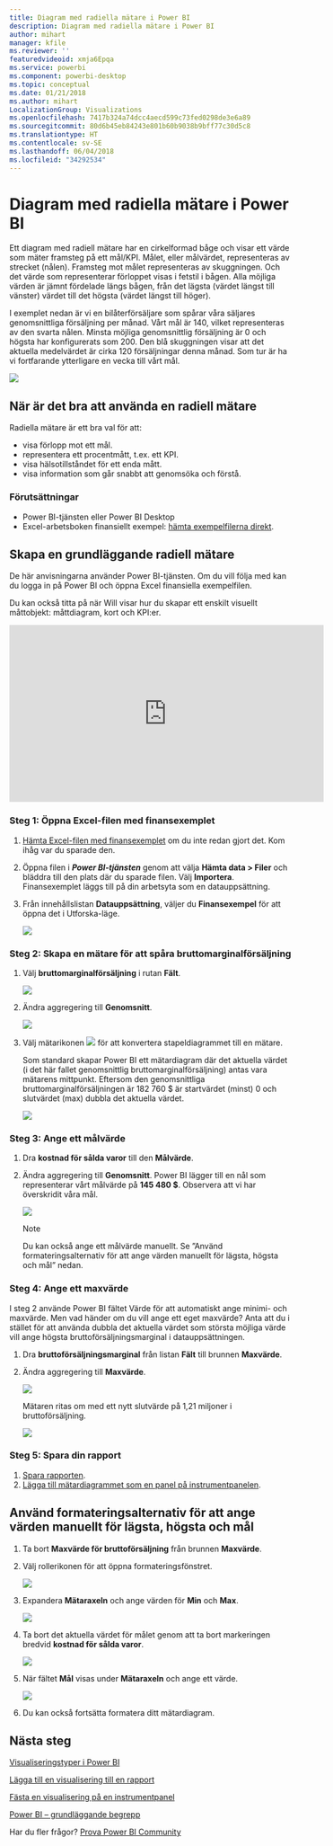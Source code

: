 ```yaml
---
title: Diagram med radiella mätare i Power BI
description: Diagram med radiella mätare i Power BI
author: mihart
manager: kfile
ms.reviewer: ''
featuredvideoid: xmja6Epqa
ms.service: powerbi
ms.component: powerbi-desktop
ms.topic: conceptual
ms.date: 01/21/2018
ms.author: mihart
LocalizationGroup: Visualizations
ms.openlocfilehash: 7417b324a74dcc4aecd599c73fed0298de3e6a89
ms.sourcegitcommit: 80d6b45eb84243e801b60b9038b9bff77c30d5c8
ms.translationtype: HT
ms.contentlocale: sv-SE
ms.lasthandoff: 06/04/2018
ms.locfileid: "34292534"
---
```

# <a name="radial-gauge-charts-in-power-bi"></a>Diagram med radiella mätare i Power BI
Ett diagram med radiell mätare har en cirkelformad båge och visar ett värde som mäter framsteg på ett mål/KPI.  Målet, eller målvärdet, representeras av strecket (nålen). Framsteg mot målet representeras av skuggningen.  Och det värde som representerar förloppet visas i fetstil i bågen. Alla möjliga värden är jämnt fördelade längs bågen, från det lägsta (värdet längst till vänster) värdet till det högsta (värdet längst till höger).

I exemplet nedan är vi en bilåterförsäljare som spårar våra säljares genomsnittliga försäljning per månad. Vårt mål är 140, vilket representeras av den svarta nålen.  Minsta möjliga genomsnittlig försäljning är 0 och högsta har konfigurerats som 200.  Den blå skuggningen visar att det aktuella medelvärdet är cirka 120 försäljningar denna månad. Som tur är ha vi fortfarande ytterligare en vecka till vårt mål.

![](media/power-bi-visualization-radial-gauge-charts/gauge_m.png)

## <a name="when-to-use-a-radial-gauge"></a>När är det bra att använda en radiell mätare
Radiella mätare är ett bra val för att:

* visa förlopp mot ett mål.
* representera ett procentmått, t.ex. ett KPI.
* visa hälsotillståndet för ett enda mått.
* visa information som går snabbt att genomsöka och förstå.

### <a name="prerequisites"></a>Förutsättningar
 - Power BI-tjänsten eller Power BI Desktop
 - Excel-arbetsboken finansiellt exempel: [hämta exempelfilerna direkt](http://go.microsoft.com/fwlink/?LinkID=521962).

## <a name="create-a-basic-radial-gauge"></a>Skapa en grundläggande radiell mätare
De här anvisningarna använder Power BI-tjänsten. Om du vill följa med kan du logga in på Power BI och öppna Excel finansiella exempelfilen.  

Du kan också titta på när Will visar hur du skapar ett enskilt visuellt måttobjekt: måttdiagram, kort och KPI:er.

<iframe width="560" height="315" src="https://www.youtube.com/embed/xmja6EpqaO0?list=PL1N57mwBHtN0JFoKSR0n-tBkUJHeMP2cP" frameborder="0" allowfullscreen></iframe>

### <a name="step-1-open-the-financial-sample-excel-file"></a>Steg 1: Öppna Excel-filen med finansexemplet
1. [Hämta Excel-filen med finansexemplet](sample-financial-download.md) om du inte redan gjort det. Kom ihåg var du sparade den.

2. Öppna filen i ***Power BI-tjänsten*** genom att välja **Hämta data \> Filer** och bläddra till den plats där du sparade filen. Välj **Importera**. Finansexemplet läggs till på din arbetsyta som en datauppsättning.

3. Från innehållslistan **Datauppsättning**, väljer du **Finansexempel** för att öppna det i Utforska-läge.

    ![](media/power-bi-visualization-radial-gauge-charts/power-bi-dataset.png)

### <a name="step-2-create-a-gauge-to-track-gross-sales"></a>Steg 2: Skapa en mätare för att spåra bruttomarginalförsäljning
1. Välj **bruttomarginalförsäljning** i rutan **Fält**.
   
   ![](media/power-bi-visualization-radial-gauge-charts/grosssalesvalue_new.png)
2. Ändra aggregering till **Genomsnitt**.
   
   ![](media/power-bi-visualization-radial-gauge-charts/changetoaverage_new.png)
3. Välj mätarikonen ![](media/power-bi-visualization-radial-gauge-charts/gaugeicon_new.png) för att konvertera stapeldiagrammet till en mätare.
   
   Som standard skapar Power BI ett mätardiagram där det aktuella värdet (i det här fallet genomsnittlig bruttomarginalförsäljning) antas vara mätarens mittpunkt. Eftersom den genomsnittliga bruttomarginalförsäljningen är 182 760 $ är startvärdet (minst) 0 och slutvärdet (max) dubbla det aktuella värdet.
   
   ![](media/power-bi-visualization-radial-gauge-charts/gauge_no_target.png)

### <a name="step-3-set-a-target-value"></a>Steg 3: Ange ett målvärde
1. Dra **kostnad för sålda varor** till den **Målvärde**.
2. Ändra aggregering till **Genomsnitt**.
   Power BI lägger till en nål som representerar vårt målvärde på **145 480 $**. Observera att vi har överskridit våra mål.
   
   ![](media/power-bi-visualization-radial-gauge-charts/gaugeinprogress_new.png)
   
   > [!NOTE]
   > Du kan också ange ett målvärde manuellt.  Se ”Använd formateringsalternativ för att ange värden manuellt för lägsta, högsta och mål” nedan.
   > 
   > 

### <a name="step-4-set-a-maximum-value"></a>Steg 4: Ange ett maxvärde
I steg 2 använde Power BI fältet Värde för att automatiskt ange minimi- och maxvärde.  Men vad händer om du vill ange ett eget maxvärde?  Anta att du i stället för att använda dubbla det aktuella värdet som största möjliga värde vill ange högsta bruttoförsäljningsmarginal i datauppsättningen. 

1. Dra **bruttoförsäljningsmarginal** från listan **Fält** till brunnen **Maxvärde**.
2. Ändra aggregering till **Maxvärde**.
   
   ![](media/power-bi-visualization-radial-gauge-charts/setmaximum_new.png)
   
   Mätaren ritas om med ett nytt slutvärde på 1,21 miljoner i bruttoförsäljning.
   
   ![](media/power-bi-visualization-radial-gauge-charts/power-bi-final-gauge.png)

### <a name="step-5-save-your-report"></a>Steg 5: Spara din rapport
1. [Spara rapporten](service-report-save.md).
2. [Lägga till mätardiagrammet som en panel på instrumentpanelen](service-dashboard-tiles.md). 

## <a name="use-formatting-options-to-manually-set-minimum-maximum-and-target-values"></a>Använd formateringsalternativ för att ange värden manuellt för lägsta, högsta och mål
1. Ta bort **Maxvärde för bruttoförsäljning** från brunnen **Maxvärde**.
2. Välj rollerikonen för att öppna formateringsfönstret.
   
   ![](media/power-bi-visualization-radial-gauge-charts/power-bi-roller.png)
3. Expandera **Mätaraxeln** och ange värden för **Min** och **Max**.
   
    ![](media/power-bi-visualization-radial-gauge-charts/power-bi-gauge-axis.png)
4. Ta bort det aktuella värdet för målet genom att ta bort markeringen bredvid **kostnad för sålda varor**.
   
    ![](media/power-bi-visualization-radial-gauge-charts/pbi_remove_target.png)
5. När fältet **Mål** visas under **Mätaraxeln** och ange ett värde.
   
    ![](media/power-bi-visualization-radial-gauge-charts/power-bi-gauge-target.png)
6. Du kan också fortsätta formatera ditt mätardiagram.

## <a name="next-steps"></a>Nästa steg
[Visualiseringstyper i Power BI](power-bi-visualization-types-for-reports-and-q-and-a.md)

[Lägga till en visualisering till en rapport](power-bi-report-add-visualizations-i.md)

[Fästa en visualisering på en instrumentpanel](service-dashboard-pin-tile-from-report.md)

[Power BI – grundläggande begrepp](service-basic-concepts.md)

Har du fler frågor? [Prova Power BI Community](http://community.powerbi.com/)

